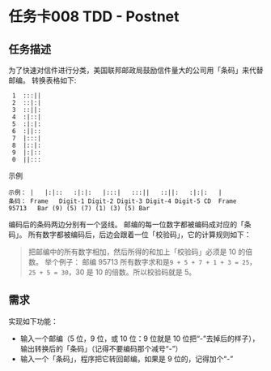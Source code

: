 # 任务卡008 TDD - Postnet
## 任务描述
为了快速对信件进行分类，美国联邦邮政局鼓励信件量大的公司用「条码」来代替邮编。
转换表格如下:
```
 1	:::||
 2	::|:|
 3	::||:
 4	:|::|
 5	:|:|:
 6	:||::
 7	|:::|
 8	|::|:
 9	|:|::
 0	||:::
```
示例
```
示例：	|	|:|::	:|:|:	|:::|	:::||	::||:	:|:|:	|
条码：	Frame	Digit-1	Digit-2	Digit-3	Digit-4	Digit-5	CD	Frame
95713	Bar	(9)	(5)	(7)	(1)	(3)	(5)	Bar
```
编码后的条码两边分别有一个竖线。
邮编的每一位数字都被编码成对应的「条码」。
所有数字都被编码后，后边会跟着一位「校验码」，它的计算规则如下：
> 把邮编中的所有数字相加，然后所得的和加上「校验码」必须是 10 的倍数。
举个例子：
邮编 95713 所有数字求和是`9 + 5 + 7 + 1 + 3 = 25`，`25 + 5 = 30`，30 是 10 的倍数。所以校验码就是 5。

## 需求
实现如下功能：
- 输入一个邮编（5 位，9 位，或 10 位：9 位就是 10 位把“-”去掉后的样子），输出转换后的「条码」（记得不要编码那个减号“-”）
- 输入一个「条码」，程序把它转回邮编，如果是 9 位的，记得加个“-”